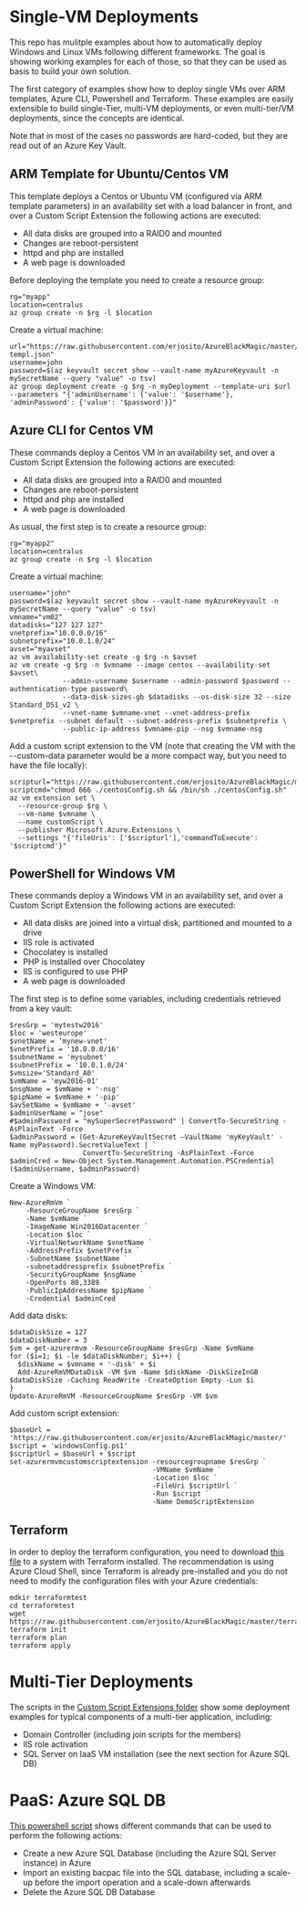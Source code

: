 # Single-VM Deployments

This repo has mulitple examples about how to automatically deploy Windows and Linux VMs following different frameworks. The goal is showing working examples for each of those, so that they can be used as basis to build your own solution.

The first category of examples show how to deploy single VMs over ARM templates, Azure CLI, Powershell and Terraform. These examples are easily extensible to build single-Tier, multi-VM deployments, or even multi-tier/VM deployments, since the concepts are identical.

Note that in most of the cases no passwords are hard-coded, but they are read out of an Azure Key Vault.

## ARM Template for Ubuntu/Centos VM

This template deploys a Centos or Ubuntu VM (configured via ARM template parameters) in an availability set with a load balancer in front, and over a Custom Script Extension the following actions are executed:

* All data disks are grouped into a RAID0 and mounted
* Changes are reboot-persistent
* httpd and php are installed
* A web page is downloaded

Before deploying the template you need to create a resource group:

```
rg="myapp"
location=centralus
az group create -n $rg -l $location
```

Create a virtual machine:

```
url="https://raw.githubusercontent.com/erjosito/AzureBlackMagic/master/genericLinuxVM-templ.json"
username=john
password=$(az keyvault secret show --vault-name myAzureKeyvault -n mySecretName --query "value" -o tsv)
az group deployment create -g $rg -n myDeployment --template-uri $url --parameters "{'adminUsername': {'value': '$username'}, 'adminPassword': {'value': '$password'}}"
```

## Azure CLI for Centos VM

These commands deploy a Centos VM in an availability set, and over a Custom Script Extension the following actions are executed:

* All data disks are grouped into a RAID0 and mounted
* Changes are reboot-persistent
* httpd and php are installed
* A web page is downloaded

As usual, the first step is to create a resource group:

```
rg="myapp2"
location=centralus
az group create -n $rg -l $location
```

Create a virtual machine:

```
username="john"
password=$(az keyvault secret show --vault-name myAzureKeyvault -n mySecretName --query "value" -o tsv)
vmname="vm02"
datadisks="127 127 127"
vnetprefix="10.0.0.0/16"
subnetprefix="10.0.1.0/24"
avset="myavset"
az vm availability-set create -g $rg -n $avset
az vm create -g $rg -n $vmname --image centos --availability-set $avset\
             --admin-username $username --admin-password $password --authentication-type password\
             --data-disk-sizes-gb $datadisks --os-disk-size 32 --size Standard_DS1_v2 \
             --vnet-name $vmname-vnet --vnet-address-prefix $vnetprefix --subnet default --subnet-address-prefix $subnetprefix \
             --public-ip-address $vmname-pip --nsg $vmname-nsg
```

Add a custom script extension to the VM (note that creating the VM with the --custom-data parameter would be a more compact way, but you need to have the file locally):

```
scripturl="https://raw.githubusercontent.com/erjosito/AzureBlackMagic/master/centosConfig.sh"
scriptcmd="chmod 666 ./centosConfig.sh && /bin/sh ./centosConfig.sh"
az vm extension set \
  --resource-group $rg \
  --vm-name $vmname \
  --name customScript \
  --publisher Microsoft.Azure.Extensions \
  --settings "{'fileUris': ['$scripturl'],'commandToExecute': '$scriptcmd'}"
```

## PowerShell for Windows VM

These commands deploy a Windows VM in an availability set, and over a Custom Script Extension the following actions are executed:

* All data disks are joined into a virtual disk, partitioned and mounted to a drive
* IIS role is activated
* Chocolatey is installed
* PHP is installed over Chocolatey
* IIS is configured to use PHP
* A web page is downloaded

The first step is to define some variables, including credentials retrieved from a key vault:

```
$resGrp = 'mytestw2016'
$loc = 'westeurope' 
$vnetName = 'mynew-vnet'
$vnetPrefix = '10.0.0.0/16'
$subnetName = 'mysubnet'
$subnetPrefix = '10.0.1.0/24'
$vmsize='Standard_A0'
$vmName = 'myw2016-01'
$nsgName = $vmName + '-nsg'
$pipName = $vmName + '-pip'
$avSetName = $vmName + '-avset'
$adminUserName = "jose"
#$adminPassword = "mySuperSecretPassword" | ConvertTo-SecureString -AsPlainText -Force
$adminPassword = (Get-AzureKeyVaultSecret –VaultName 'myKeyVault' -Name myPassword).SecretValueText | `
                  ConvertTo-SecureString -AsPlainText -Force
$adminCred = New-Object System.Management.Automation.PSCredential ($adminUsername, $adminPassword)
```

Create a Windows VM:

```
New-AzureRmVm `
    -ResourceGroupName $resGrp `
    -Name $vmName `
    -ImageName Win2016Datacenter `
    -Location $loc `
    -VirtualNetworkName $vnetName `
    -AddressPrefix $vnetPrefix `
    -SubnetName $subnetName `
    -subnetaddressprefix $subnetPrefix `
    -SecurityGroupName $nsgName `
    -OpenPorts 80,3389 `
    -PublicIpAddressName $pipName `
    -Credential $adminCred
```

Add data disks:

```
$dataDiskSize = 127
$dataDiskNumber = 3
$vm = get-azurermvm -ResourceGroupName $resGrp -Name $vmName
for ($i=1; $i -le $dataDiskNumber; $i++) {
  $diskName = $vmname + '-disk' + $i
  Add-AzureRmVMDataDisk -VM $vm -Name $diskName -DiskSizeInGB $dataDiskSize -Caching ReadWrite -CreateOption Empty -Lun $i
}
Update-AzureRmVM -ResourceGroupName $resGrp -VM $vm
```

Add custom script extension:

```
$baseUrl = 'https://raw.githubusercontent.com/erjosito/AzureBlackMagic/master/'
$script = 'windowsConfig.ps1'
$scriptUrl = $baseUrl + $script
set-azurermvmcustomscriptextension -resourcegroupname $resGrp `
                                   -VMName $vmName `
                                   -Location $loc `
                                   -FileUri $scriptUrl `
                                   -Run $script `
                                   -Name DemoScriptExtension
```

## Terraform

In order to deploy the terraform configuration, you need to download [this file](https://github.com/erjosito/AzureBlackMagic/blob/master/terraform/linuxvm/linuxvm.tf) to a system with Terraform installed. The recommendation is using Azure Cloud Shell, since Terraform is already pre-installed and you do not need to modify the configuration files with your Azure credentials:

```
mdkir terraformtest
cd terraformtest
wget https://raw.githubusercontent.com/erjosito/AzureBlackMagic/master/terraform/linuxvm/linuxvm.tf
terraform init
terraform plan
terraform apply
```


# Multi-Tier Deployments

The scripts in the [Custom Script Extensions folder](https://github.com/erjosito/AzureBlackMagic/tree/master/CustomScriptExtensions) show some deployment examples for typical components of a multi-tier application, including:

* Domain Controller (including join scripts for the members)
* IIS role activation
* SQL Server on IaaS VM installation (see the next section for Azure SQL DB)


# PaaS: Azure SQL DB

[This powershell script](https://github.com/erjosito/AzureBlackMagic/blob/master/azureSQLdb.ps1) shows different commands that can be used to perform the following actions:

* Create a new Azure SQL Database (including the Azure SQL Server instance) in Azure
* Import an existing bacpac file into the SQL database, including a scale-up before the import operation and a scale-down afterwards
* Delete the Azure SQL DB Database